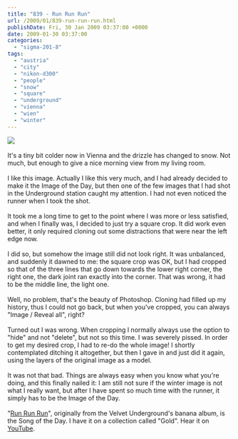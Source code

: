 ```yaml
---
title: "839 - Run Run Run"
url: /2009/01/839-run-run-run.html
publishDate: Fri, 30 Jan 2009 03:37:00 +0000
date: 2009-01-30 03:37:00
categories: 
  - "sigma-201-8"
tags: 
  - "austria"
  - "city"
  - "nikon-d300"
  - "people"
  - "snow"
  - "square"
  - "underground"
  - "vienna"
  - "wien"
  - "winter"
---
```

<a href="https://d25zfm9zpd7gm5.cloudfront.net/1200x1200/2009/20090129_165444_ps.jpg" target="_blank"><img src="https://d25zfm9zpd7gm5.cloudfront.net/0600x0600/2009/20090129_165444_ps.jpg"/></a><br/><br/>It's a tiny bit colder now in Vienna and the drizzle has changed to snow. Not much, but enough to give a nice morning view from my living room.<br/><br/><a href="https://d25zfm9zpd7gm5.cloudfront.net/1200x1200/2009/20090129_075707_ps.jpg" target="_blank"><img alt="" border="0" src="https://d25zfm9zpd7gm5.cloudfront.net/0150x0150/2009/20090129_075707_ps.jpg" style="margin: 0pt 10px 0pt 0px; float: left;"/></a> I like this image. Actually I like this very much, and I had already decided to make it the Image of the Day, but then one of the few images that I had shot in the Underground station caught my attention. I had not even noticed the runner when I took the shot. <br/><br/>It took me a long time to get to the point where I was more or less satisfied, and when I finally was, I decided to just try a square crop. It did work even better, it only required cloning out some distractions that were near the left edge now.<br/><br/>I did so, but somehow the image still did not look right. It was unbalanced, and suddenly it dawned to me: the square crop was OK, but I had cropped so that of the three lines that go down towards the lower right corner, the right one, the dark joint ran exactly into the corner. That was wrong, it had to be the middle line, the light one.<br/><br/>Well, no problem, that's the beauty of Photoshop. Cloning had filled up my history, thus I could not go back, but when you've cropped, you can always "Image / Reveal all", right?<br/><br/> Turned out I was wrong. When cropping I normally always use the option to "hide" and not "delete", but not so this time. I was severely pissed. In order to get my desired crop, I had to re-do the whole image! I shortly contemplated ditching it altogether, but then I gave in and just did it again, using the layers of the original image as a model.<br/><br/>It was not that bad. Things are always easy when you know what you're doing, and this finally nailed it: I am still not sure if the winter image is not what I really want, but after I have spent so much time with the runner, it simply has to be the Image of the Day.<br/><br/>"<a href="http://www.lyricsfreak.com/v/velvet+underground/run+run+run_20143883.html" target="_blank">Run Run Run</a>", originally from the Velvet Underground's banana album, is the Song of the Day. I have it on a collection called "Gold". Hear it on <a href="http://www.youtube.com/watch?v=RT6lL7DGb2Q" target="_blank">YouTube</a>.
